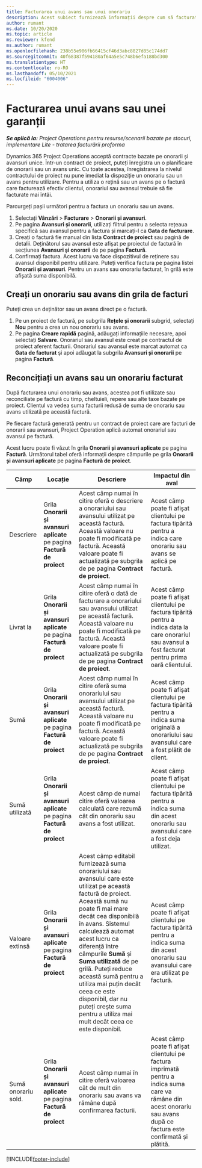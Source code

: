 ```yaml
---
title: Facturarea unui avans sau unui onorariu
description: Acest subiect furnizează informații despre cum să facturați un onorariu sau un avans în Project Operations.
author: rumant
ms.date: 10/20/2020
ms.topic: article
ms.reviewer: kfend
ms.author: rumant
ms.openlocfilehash: 238b55e906fb66415cf46d3abc8827d85c174dd7
ms.sourcegitcommit: 40f68387f594180af64a5e5c748b6efa188bd300
ms.translationtype: HT
ms.contentlocale: ro-RO
ms.lasthandoff: 05/10/2021
ms.locfileid: "6004006"
---
```

# <a name="invoice-a-retainer-or-an-advance"></a>Facturarea unui avans sau unei garanții

_**Se aplică la:** Project Operations pentru resurse/scenarii bazate pe stocuri, implementare Lite - tratarea facturării proforma_

Dynamics 365 Project Operations acceptă contracte bazate pe onorarii și avansuri unice. Într-un contract de proiect, puteți înregistra un o planificare de onorarii sau un avans unic. Cu toate acestea, înregistrarea la nivelul contractului de proiect nu pune imediat la dispoziție un onorariu sau un avans pentru utilizare. Pentru a utiliza o rețină sau un avans pe o factură care facturează efectiv clientul, onorariul sau avansul trebuie să fie facturate mai întâi.

Parcurgeți pașii următori pentru a factura un onorariu sau un avans.

1. Selectați **Vânzări** > **Facturare** > **Onorarii și avansuri**. 
2. Pe pagina **Avansuri și onorarii**, utilizați filtrul pentru a selecta rețeaua specifică sau avansul pentru a factura și marcați-l ca **Gata de facturare**.
3. Creați o factură fie manual din lista **Contract de proiect** sau pagină de detalii. Deținătorul sau avansul este afișat pe proiectul de factură în secțiunea **Avansuri și onorarii** de pe pagina **Factură**.
4. Confirmați factura. Acest lucru va face dispozitivul de reținere sau avansul disponibil pentru utilizare. Puteți verifica factura pe pagina listei **Onorarii și avansuri**. Pentru un avans sau onorariu facturat, în grilă este afișată suma disponibilă.

## <a name="create-a-retainer-or-advance-from-the-invoice-grid"></a>Creați un onorariu sau avans din grila de facturi

Puteți crea un deținător sau un avans direct pe o factură.

1. Pe un proiect de factură, pe subgrila **Rețele și onorarii** subgrid, selectați **Nou** pentru a crea un nou onorariu sau avans. 
2. Pe pagina **Creare rapidă** pagină, adăugați informațiile necesare, apoi selectați **Salvare**. Onorariul sau avansul este creat pe contractul de proiect aferent facturii. Onorariul sau avansul este marcat automat ca **Gata de facturat** și apoi adăugat la subgrila **Avansuri și onorarii** pe pagina **Factură**.

## <a name="reconcile-an-invoiced-retainer-or-advance"></a>Reconcițiați un avans sau un onorariu facturat

După facturarea unui onorariu sau avans, acestea pot fi utilizate sau reconciliate pe factură cu timp, cheltuieli, repere sau alte taxe bazate pe proiect. Clientul va vedea suma facturii redusă de suma de onorariu sau avans utilizată pe această factură.

Pe fiecare factură generată pentru un contract de proiect care are facturi de onorarii sau avansuri, Project Operation aplică automat onorariul sau avansul pe factură.

Acest lucru poate fi văzut în grila **Onorarii și avansuri aplicate** pe pagina **Factură**. Următorul tabel oferă informații despre câmpurile pe grila **Onorarii și avansuri aplicate** pe pagina **Factură de proiect**.

| Câmp | Locație | Descriere | Impactul din aval |
| --- | --- | --- | --- |
| Descriere | Grila **Onorarii și avansuri aplicate** pe pagina **Factură de proiect** |Acest câmp numai în citire oferă o descriere a onorariului sau avansului utilizat pe această factură. Această valoare nu poate fi modificată pe factură. Această valoare poate fi actualizată pe subgrila de pe pagina **Contract de proiect**. | Acest câmp poate fi afișat clientului pe factura tipărită pentru a indica care onorariu sau avans se aplică pe factură. |
| Livrat la | Grila **Onorarii și avansuri aplicate** pe pagina **Factură de proiect**  | Acest câmp numai în citire oferă o dată de facturare a onorariului sau avansului utilizat pe această factură. Această valoare nu poate fi modificată pe factură. Această valoare poate fi actualizată pe subgrila de pe pagina **Contract de proiect**. | Acest câmp poate fi afișat clientului pe factura tipărită pentru a indica data la care onorariul sau avansul a fost facturat pentru prima oară clientului. |
| Sumă | Grila **Onorarii și avansuri aplicate** pe pagina **Factură de proiect**  | Acest câmp numai în citire oferă suma onorariului sau avansului utilizat pe această factură. Această valoare nu poate fi modificată pe factură. Această valoare poate fi actualizată pe subgrila de pe pagina **Contract de proiect**. | Acest câmp poate fi afișat clientului pe factura tipărită pentru a indica suma originală a onorariului sau avansului care a fost plătit de client. |
| Sumă utilizată | Grila **Onorarii și avansuri aplicate** pe pagina **Factură de proiect**  | Acest câmp de numai citire oferă valoarea calculată care rezumă cât din onorariu sau avans a fost utilizat. | Acest câmp poate fi afișat clientului pe factura tipărită pentru a indica suma din acest onorariu sau avansului care a fost deja utilizat. |
| Valoare extinsă | Grila **Onorarii și avansuri aplicate** pe pagina **Factură de proiect**  | Acest câmp editabil furnizează suma onorariului sau avansului care este utilizat pe această factură de proiect. Această sumă nu poate fi mai mare decât cea disponibilă în avans. Sistemul calculează automat acest lucru ca diferență între câmpurile **Sumă** și **Suma utilizată** de pe grilă. Puteți reduce această sumă pentru a utiliza mai puțin decât ceea ce este disponibil, dar nu puteți crește suma pentru a utiliza mai mult decât ceea ce este disponibil. | Acest câmp poate fi afișat clientului pe factura tipărită pentru a indica suma din acest onorariu sau avansului care era utilizat pe factură. |
| Sumă onorariu sold. | Grila **Onorarii și avansuri aplicate** pe pagina **Factură de proiect**  | Acest câmp numai în citire oferă valoarea cât de mult din onorariu sau avans va rămâne după confirmarea facturii. | Acest câmp poate fi afișat clientului pe factura imprimată pentru a indica suma care va rămâne din acest onorariu sau avans după ce factura este confirmată și plătită. |


[!INCLUDE[footer-include](../../includes/footer-banner.md)]